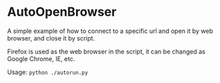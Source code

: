 # AutoOpenBrowser
A simple example of how to connect to a specific url and open it by web browser, and close it by script.

Firefox is used as the web browser in the script, it can be changed as Google Chrome, IE, etc.

Usage: `python ./autorun.py`

